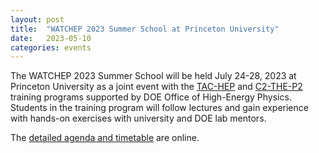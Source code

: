 ```yaml
---
layout: post
title:  "WATCHEP 2023 Summer School at Princeton University"
date:   2023-05-10
categories: events
---
```

The WATCHEP 2023 Summer School will be held July 24-28, 2023 at Princeton University as a joint event with the [TAC-HEP](https://tac-hep.org) and [C2-THE-P2](https://www.niu.edu/clas/physics/academics/graduate/traineeship.shtml) training programs supported by DOE Office of High-Energy Physics.
Students in the training program will follow lectures and gain experience with hands-on exercises with university and DOE lab mentors.

The [detailed agenda and timetable](https://indico.cern.ch/event/1293313/timetable/) are online.
